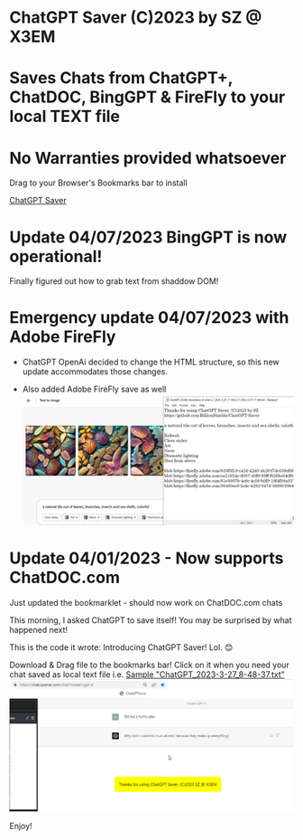 
# ChatGPT Saver (C)2023 by SZ @ X3EM
# Saves Chats from ChatGPT+, ChatDOC, BingGPT & FireFly to your local TEXT file
# No Warranties provided whatsoever 

Drag to your Browser's Bookmarks bar to install

[ChatGPT Saver](javascript%3A(function()%7Bvar%20a%2Cb%3Bvar%20c%3D%5B%22openai.com%22%2C%22chatdoc.com%22%2C%22firefly.adobe.com%22%2C%22bing.com%22%5D%3Bvar%20d%3D%5B%22yellow%22%2C%22yellow%22%2C%22yellow%22%2C%22yellow%22%2C%22red%22%5D%3Blet%20e%3D%22position%3Afixed%3Btop%3A50%25%3Bleft%3A50%25%3Btransform%3Atranslate(-50%25%2C-50%25)%3Bpadding%3A20px%3Bmargin-top%3A20px%3Bmargin-bottom%3A20px%3Bborder-radius%3A10px%3Bbackground-color%3A%23%23%23%3Bz-index%3A9999%3Bfont-size%3Alarger%3B%22%3Bvar%20f%3De.slice().replace(%22%23%23%23%22%2C%22red%22)%3Bvar%20g%3De.slice().replace(%22%23%23%23%22%2C%22yellow%22)%3Bfunction%20h(i%2Cj%2Ck)%7Bvar%20l%3Ddocument.createElement(%22div%22)%3Bl.innerText%3Di%3Bl.style.backgroundColor%3Dk%3Bswitch(k)%7Bcase%27yellow%27%3Al.style.cssText%3Dg%3Bbreak%3Bcase%27red%27%3Al.style.cssText%3Df%3Bbreak%3B%7Ddocument.body.appendChild(l)%3BsetTimeout(function()%7Bl.remove()%7D%2Cj)%7Dfunction%20m(n%2Co%2Cp)%7Bif(o.trim()%3D%3D%3D%22%22)%7Bh(%22Saving%20Failed.%20No%20text%20extracted%22%2C1e4%2C%27red%27)%7Delse%7Bvar%20q%3D%22Thanks%20for%20using%20ChatGPT%20Saver.%20(C)2023%20by%20SZ%5Cnhttps%3A%2F%2Fgithub.com%2FBillionShields%2FChatGPT-Saver%5Cn%5Cn%22%3Bvar%20r%3Dq%2Bo%3Bvar%20s%3Dnew%20Blob(%5Br%5D%2C%7Btype%3A%22text%2Fplain%22%7D)%3Bvar%20t%3Ddocument.createElement(%22a%22)%3Bvar%20u%3Dnew%20Date().toLocaleString().replace(%2F%3A%2Fg%2C%22-%22).replace(%2F%5C%2F%2Fg%2C%22-%22)%3Bt.download%3D%22ChatGPT_%22%2Bn%2B%22_%22%2Bu%2B%22.txt%22%3Bt.href%3DURL.createObjectURL(s)%3Bt.click()%3Bh(q%2C3e3%2C%27yellow%27)%7D%7Dfunction%20v()%7Ba%3Ddocument.querySelector(%27.bg-gray-800%20.flex-1%27).textContent.substring(0%2C30)%3Bb%3DArray.from(document.querySelectorAll(%22.text-base%22)).map(function(w)%7Bvar%20x%3Dw.cloneNode(true)%3Bvar%20y%3Dx.querySelector(%22.flex-grow.flex-shrink-0%22)%3Bif(y)%7By.remove()%7Dreturn%20x.textContent%7D).join(%22%5Cn%5Cn%22)%3Bm(a%2Cb%2Cd%5B0%5D)%7Dfunction%20z()%7Ba%3Ddocument.getElementsByClassName(%22file-list-item%20active%22)%5B0%5D.getElementsByClassName(%22file-item-name-content%22)%5B0%5D.textContent%3Bb%3DArray.from(document.getElementsByClassName(%22message%22)).map(function(A)%7Breturn%20A.textContent%7D).join(%22%5Cn%5Cn%22)%3Bm(a%2Cb%2Cd%5B1%5D)%7Dfunction%20B()%7Bvar%20C%3Dnew%20Date().toLocaleString()%3Ba%3D%22Firefly%20Generative%20AI%20chat%20%22%2BC%3Bvar%20D%3Ddocument.querySelector(%22div%5Brole%3D%27form%27%5D%22)%3Bb%3Dwindow.location.href%2B%22%5Cn%5Cn%22%2BD.querySelector(%22textarea%22).value%2B%22%5Cn%5Cn%22%3Bvar%20E%3DD.querySelectorAll(%22textarea%22)%3Bif(E.length%3E1)%7BE%5B1%5D.remove()%7Db%2B%3DD.innerText.trim()%2B%22%5Cn%5Cn%22%3Bvar%20F%3Ddocument.getElementsByTagName(%22img%22)%3Bvar%20G%3Dnew%20Set()%3Bfor(var%20H%3D0%3BH%3CF.length%3BH%2B%2B)%7Bvar%20I%3DF%5BH%5D.src%3Bif(I.startsWith(%22blob%3A%22)%26%26!G.has(I))%7BG.add(I)%7D%7Db%2B%3DArray.from(G).join(%22%5Cn%22)%3Bm(a%2Cb%2Cd%5B2%5D)%7Dfunction%20J()%7Ba%3D%22BingGPT%22%3Bconst%20K%3D%5B%27text-message-content%27%2C%27ac-container%27%5D%3Blet%20b%3D%27%27%3Bconst%20L%3DK.map(N%3D%3EO(document%2CN))%3Bconst%20M%3DMath.max(L%5B0%5D.length%2CL%5B1%5D.length)%3Bfor(let%20P%3D0%3BP%3CM%3BP%2B%2B)%7Bif(L%5B0%5D%5BP%5D)%7Bb%2B%3D%27Q%3A%20%27%2BL%5B0%5D%5BP%5D.textContent%2B%27%5Cn%27%7Dif(L%5B1%5D%5BP%5D)%7Bb%2B%3D%27A%3A%20%27%2BL%5B1%5D%5BP%5D.textContent%2B%27%5Cn%27%7D%7Dm(a%2Cb%2Cd%5B3%5D)%7Dfunction%20O(Q%2CR)%7Bconst%20S%3D%5B%5D%3BQ.querySelectorAll(%27*%27).forEach(T%3D%3E%7Bif(T.shadowRoot)%7BS.push(...O(T.shadowRoot%2CR))%7Dif(T.classList.contains(R)%7C%7CT.matches(R))%7BS.push(T)%7D%7D)%3Breturn%20S%7Dfor(var%20U%3D0%3BU%3Cc.length%3BU%2B%2B)%7Bif(window.location.href.includes(c%5BU%5D))%7Bswitch(U)%7Bcase%200%3Av()%3Bbreak%3Bcase%201%3Az()%3Bbreak%3Bcase%202%3AB()%3Bbreak%3Bcase%203%3AJ()%3Bbreak%3B%7D%7Delse%7B%7D%7D%7D)()%3B)

# Update 04/07/2023 BingGPT is now operational!
Finally figured out how to grab text from shaddow DOM! 

# Emergency update 04/07/2023 with Adobe FireFly 
- ChatGPT OpenAi decided to change the HTML structure, so this new update accommodates those changes.

- Also added Adobe FireFly save as well
![Firefly Support](FireFLySupport.png)

# Update 04/01/2023 - Now supports ChatDOC.com
Just updated the bookmarklet - should now work on ChatDOC.com chats

This morning, I asked ChatGPT to save itself! 
You may be surprised by what happened next! 

This is the code it wrote: Introducing ChatGPT Saver! Lol. 😊 


Download & Drag file to the bookmarks bar! 
Click on it when you need your chat saved as local text file i.e.  [Sample "ChatGPT_2023-3-27_8-48-37.txt" ](ChatGPT_2023-3-27_8-48-37.txt)
![ChatGPT Saver Screenshot](ChatGPTSaverScr.png)



Enjoy!
